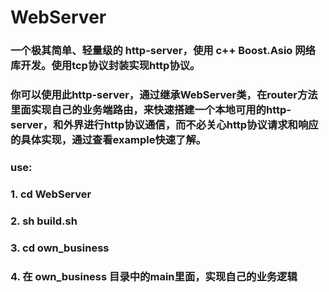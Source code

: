 # WebServer

### 一个极其简单、轻量级的 http-server，使用 c++ Boost.Asio 网络库开发。使用tcp协议封装实现http协议。
### 你可以使用此http-server，通过继承WebServer类，在router方法里面实现自己的业务端路由，来快速搭建一个本地可用的http-server，和外界进行http协议通信，而不必关心http协议请求和响应的具体实现，通过查看example快速了解。

### use:
### 1. cd WebServer
### 2. sh build.sh 
### 3. cd own_business
### 4. 在 own_business 目录中的main里面，实现自己的业务逻辑
